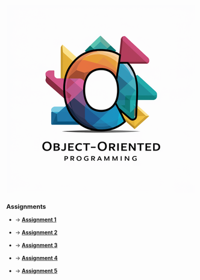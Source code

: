 <p align="center">
  <a href="https://shnaton.huji.ac.il/index.php/NewSyl/67125/2/2024/">
    <img src="https://github.com/neriabd/neriabd/blob/main/logos/OOP.png" alt="Object Oriented Programming Icon">
  </a>
</p>


### Assignments  
-  → [**Assignment 1**](https://github.com/neriabd/Object-Oriented-Programming/tree/main/project1)
<br><br>
-  → [**Assignment 2**](https://github.com/neriabd/Object-Oriented-Programming/tree/main/project2) 
<br><br>
-  → [**Assignment 3**](https://github.com/neriabd/Object-Oriented-Programming/tree/main/project3)
<br><br>
-  → [**Assignment 4**](https://github.com/neriabd/Object-Oriented-Programming/tree/main/project4)
<br><br>
-  → [**Assignment 5**](https://github.com/neriabd/Object-Oriented-Programming/tree/main/project5)
<br><br>
